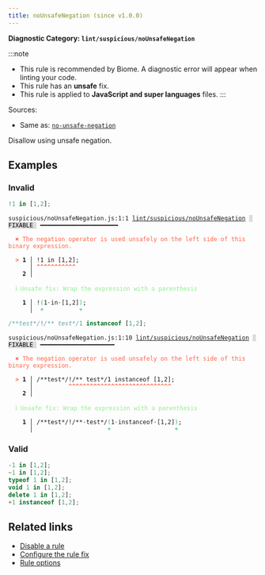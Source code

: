 ```yaml
---
title: noUnsafeNegation (since v1.0.0)
---
```


**Diagnostic Category: `lint/suspicious/noUnsafeNegation`**

:::note
- This rule is recommended by Biome. A diagnostic error will appear when linting your code.
- This rule has an **unsafe** fix.
- This rule is applied to **JavaScript and super languages** files.
:::

Sources: 
- Same as: <a href="https://eslint.org/docs/latest/rules/no-unsafe-negation" target="_blank"><code>no-unsafe-negation</code></a>

Disallow using unsafe negation.

## Examples

### Invalid

```jsx
!1 in [1,2];
```

<pre class="language-text"><code class="language-text">suspicious/noUnsafeNegation.js:1:1 <a href="https://biomejs.dev/linter/rules/no-unsafe-negation">lint/suspicious/noUnsafeNegation</a> <span style="color: #000; background-color: #ddd;"> FIXABLE </span> ━━━━━━━━━━━━━━━━━━━━━━

<strong><span style="color: Tomato;">  </span></strong><strong><span style="color: Tomato;">✖</span></strong> <span style="color: Tomato;">The negation operator is used unsafely on the left side of this binary expression.</span>
  
<strong><span style="color: Tomato;">  </span></strong><strong><span style="color: Tomato;">&gt;</span></strong> <strong>1 │ </strong>!1 in [1,2];
   <strong>   │ </strong><strong><span style="color: Tomato;">^</span></strong><strong><span style="color: Tomato;">^</span></strong><strong><span style="color: Tomato;">^</span></strong><strong><span style="color: Tomato;">^</span></strong><strong><span style="color: Tomato;">^</span></strong><strong><span style="color: Tomato;">^</span></strong><strong><span style="color: Tomato;">^</span></strong><strong><span style="color: Tomato;">^</span></strong><strong><span style="color: Tomato;">^</span></strong><strong><span style="color: Tomato;">^</span></strong><strong><span style="color: Tomato;">^</span></strong>
    <strong>2 │ </strong>
  
<strong><span style="color: lightgreen;">  </span></strong><strong><span style="color: lightgreen;">ℹ</span></strong> <span style="color: lightgreen;">Unsafe fix</span><span style="color: lightgreen;">: </span><span style="color: lightgreen;">Wrap the expression with a parenthesis</span>
  
<strong>  </strong><strong>  1 │ </strong>!<span style="color: MediumSeaGreen;">(</span>1<span style="opacity: 0.8;">·</span>in<span style="opacity: 0.8;">·</span>[1,2]<span style="color: MediumSeaGreen;">)</span>;
<strong>  </strong><strong>    │ </strong> <span style="color: MediumSeaGreen;">+</span>          <span style="color: MediumSeaGreen;">+</span> 
</code></pre>

```jsx
/**test*/!/** test*/1 instanceof [1,2];
```

<pre class="language-text"><code class="language-text">suspicious/noUnsafeNegation.js:1:10 <a href="https://biomejs.dev/linter/rules/no-unsafe-negation">lint/suspicious/noUnsafeNegation</a> <span style="color: #000; background-color: #ddd;"> FIXABLE </span> ━━━━━━━━━━━━━━━━━━━━━

<strong><span style="color: Tomato;">  </span></strong><strong><span style="color: Tomato;">✖</span></strong> <span style="color: Tomato;">The negation operator is used unsafely on the left side of this binary expression.</span>
  
<strong><span style="color: Tomato;">  </span></strong><strong><span style="color: Tomato;">&gt;</span></strong> <strong>1 │ </strong>/**test*/!/** test*/1 instanceof [1,2];
   <strong>   │ </strong>         <strong><span style="color: Tomato;">^</span></strong><strong><span style="color: Tomato;">^</span></strong><strong><span style="color: Tomato;">^</span></strong><strong><span style="color: Tomato;">^</span></strong><strong><span style="color: Tomato;">^</span></strong><strong><span style="color: Tomato;">^</span></strong><strong><span style="color: Tomato;">^</span></strong><strong><span style="color: Tomato;">^</span></strong><strong><span style="color: Tomato;">^</span></strong><strong><span style="color: Tomato;">^</span></strong><strong><span style="color: Tomato;">^</span></strong><strong><span style="color: Tomato;">^</span></strong><strong><span style="color: Tomato;">^</span></strong><strong><span style="color: Tomato;">^</span></strong><strong><span style="color: Tomato;">^</span></strong><strong><span style="color: Tomato;">^</span></strong><strong><span style="color: Tomato;">^</span></strong><strong><span style="color: Tomato;">^</span></strong><strong><span style="color: Tomato;">^</span></strong><strong><span style="color: Tomato;">^</span></strong><strong><span style="color: Tomato;">^</span></strong><strong><span style="color: Tomato;">^</span></strong><strong><span style="color: Tomato;">^</span></strong><strong><span style="color: Tomato;">^</span></strong><strong><span style="color: Tomato;">^</span></strong><strong><span style="color: Tomato;">^</span></strong><strong><span style="color: Tomato;">^</span></strong><strong><span style="color: Tomato;">^</span></strong><strong><span style="color: Tomato;">^</span></strong>
    <strong>2 │ </strong>
  
<strong><span style="color: lightgreen;">  </span></strong><strong><span style="color: lightgreen;">ℹ</span></strong> <span style="color: lightgreen;">Unsafe fix</span><span style="color: lightgreen;">: </span><span style="color: lightgreen;">Wrap the expression with a parenthesis</span>
  
<strong>  </strong><strong>  1 │ </strong>/**test*/!/**<span style="opacity: 0.8;">·</span>test*/<span style="color: MediumSeaGreen;">(</span>1<span style="opacity: 0.8;">·</span>instanceof<span style="opacity: 0.8;">·</span>[1,2]<span style="color: MediumSeaGreen;">)</span>;
<strong>  </strong><strong>    │ </strong>                    <span style="color: MediumSeaGreen;">+</span>                  <span style="color: MediumSeaGreen;">+</span> 
</code></pre>

### Valid

```jsx
-1 in [1,2];
~1 in [1,2];
typeof 1 in [1,2];
void 1 in [1,2];
delete 1 in [1,2];
+1 instanceof [1,2];
```

## Related links

- [Disable a rule](/linter/#disable-a-lint-rule)
- [Configure the rule fix](/linter#configure-the-rule-fix)
- [Rule options](/linter/#rule-options)
